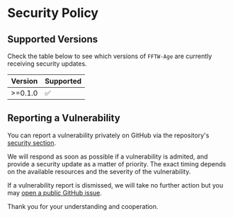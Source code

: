 # Security Policy

## Supported Versions

Check the table below to see which versions of `FFTW-Age` are currently
receiving security updates.

| Version | Supported          |
| ------- | ------------------ |
| >=0.1.0 | :white_check_mark: |

## Reporting a Vulnerability

You can report a vulnerability privately on GitHub via the repository's
[security section](https://github.com/MikeSWang/FFTW-Age/security).

We will respond as soon as possible if a vulnerability is admited, and
provide a security update as a matter of priority. The exact timing depends
on the available resources and the severity of the vulnerability.

If a vulnerability report is dismissed, we will take no further action
but you may [open a public GitHub issue](https://github.com/MikeSWang/FFTW-Age/issues/new/choose).

Thank you for your understanding and cooperation.

